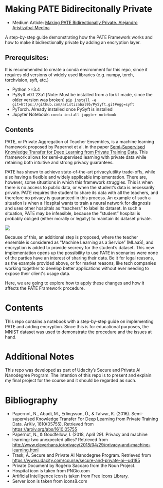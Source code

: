# Making PATE Bidirecitonally Private

- Medium Article: [Making PATE Bidirectionally Private. Alejandro Aristizábal Medina](https://medium.com/@alejandro.aristizabal24/making-pate-bidirectionally-private-6d060f039227)

A step-by-step guide demonstrating how the PATE Framework works and how to make it bidirectionally private by adding an encryption layer.

## Prerequisites:
It is recommended to create a conda environment for this repo, since it requires old versions of widely used libraries (e.g. numpy, torch, torchvision, syft, etc.)
- Python >=3.4
- PySyft v0.1.23a1 [Note: Must be installed from a fork I made, since the older version was broken]
    `pip install -e git+https://github.com/aristizabal95/PySyft.git#egg=syft`
- PyTorch. Already installed once PySyft is installed
- Jupyter Notebook: `conda install jupyter notebook`
    
## Contents

PATE, or Private Aggregation of Teacher Ensembles, is a machine learning framework proposed by Papernot et al. in the paper [Semi-Supervised Knowledge Transfer for Deep Learning from Private Training Data](https://arxiv.org/pdf/1610.05755.pdf). This framework allows for semi-supervised learning with private data while retaining both intuitive and strong privacy guarantees.

PATE has shown to achieve state-of-the-art privacy/utility trade-offs, while also having a flexible and widely applicable implementation. There are, however, some situations in which this framework struggles. This is when there is no access to public data, or when the student’s data is necessarily private. PATE requires the student to share its data with all the teachers, and therefore no privacy is guaranteed in this process. An example of such a situation is when a Hospital wants to train a neural network for diagnosis and uses other hospitals as “teachers” to label its dataset. In such a situation, PATE may be infeasible, because the “student” hospital is probably obliged (either morally or legally) to maintain its dataset private.

<img src="https://miro.medium.com/max/700/1*fdQqKpG8b_Ywitg2tdjS5g.png">

Because of this, an additional step is proposed, where the teacher ensemble is considered as “Machine Learning as a Service” (MLaaS), and encryption is added to provide secrecy for the student’s dataset. This new implementation opens up the possibility to use PATE in scenarios were none of the parties have an interest of sharing their data. Be it for legal reasons, as the example provided above, or for market reasons, like tech companies working together to develop better applications without ever needing to expose their client's usage data.

Here, we are going to explore how to apply these changes and how it affects the PATE Framework procedure.

# Contents
This repo contains a notebook with a step-by-step guide on implementing PATE and adding encryption. Since this is for educational purposes, the MNIST dataset was used to demonstrate the procedure and the issues at hand.

# Additional Notes
This repo was developed  as part of Udacity’s Secure and Private AI Nanodegree Program. The intention of this repo is to present and explain my final project for the course and it should be regarded as such.

# Bibliography
- Papernot, N., Abadi, M., Erlingsson, Ú., & Talwar, K. (2016). Semi-supervised Knowledge Transfer For Deep Learning from Private Training Data. ArXiv, 1610(05755). Retrieved from https://arxiv.org/abs/1610.05755
- Papernot, N., & Goodfellow, I. (2018, April 29). Privacy and machine learning: two unexpected allies? Retrieved from http://www.cleverhans.io/privacy/2018/04/29/privacy-and-machine-learning.html
- Trask, A. Secure and Private AI Nanodegree Program. Retrieved from https://www.udacity.com/course/secure-and-private-ai--ud185
- Private Document by Rogério Saccaro from the Noun Project.
- Hospital icon is taken from PNGio.com
- Artificial Intelligence icon is taken from Free Icons Library.
- Server icon is taken from icons8.com
